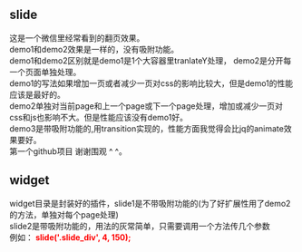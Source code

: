 <h2>slide</h2>
这是一个微信里经常看到的翻页效果。<br/>
demo1和demo2效果是一样的，没有吸附功能。<br/>
demo1和demo2区别就是demo1是1个大容器里tranlateY处理， demo2是分开每一个页面单独处理。<br/>
demo1的写法如果增加一页或者减少一页对css的影响比较大，但是demo1的性能应该是最好的。<br/>
demo2单独对当前page和上一个page或下一个page处理，增加或减少一页对css和js也影响不大。但是性能应该没有demo1好。<br/>
demo3是带吸附功能的,用transition实现的，性能方面我觉得会比jq的animate效果要好。<br/>
第一个github项目 谢谢围观 ^ ^。<br/>

<h2>widget</h2>
widget目录是封装好的插件，slide1是不带吸附功能的(为了好扩展性用了demo2的方法，单独对每个page处理)<br/>
slide2是带吸附功能的，用法的灰常简单，只需要调用一个方法传几个参数<br/>
例如：  <b style="color:red;"> slide('.slide_div', 4, 150);</b>

